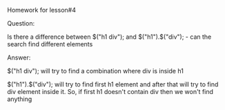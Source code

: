 Homework for lesson#4

Question:

Is there a difference between $("h1 div"); and $("h1").$("div"); - can the search find different elements

Answer:

$("h1 div"); will try to find a combination where div is inside h1


$("h1").$("div"); will try to find first h1 element and after that will try to find div element inside it. So, if first h1 doesn't contain div then we won't find anything 
